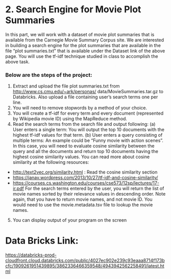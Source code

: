# 2. Search Engine for Movie Plot Summaries
In this part, we will work with a dataset of movie plot summaries that is available from the Carnegie Movie Summary Corpus site. We are interested in building a search engine for the plot summaries that are available in the file “plot summaries.txt” that is available under the Dataset link of the above page.
You will use the tf-idf technique studied in class to accomplish the above task.

### Below are the steps of the project:
1. Extract and upload the file plot summaries.txt from http://www.cs.cmu.edu/~ark/personas/ data/MovieSummaries.tar.gz to Databricks. Also upload a file containing user’s search terms one per line.
2. You will need to remove stopwords by a method of your choice.
3. You will create a tf-idf for every term and every document (represented by Wikipedia movie ID) using the MapReduce method.
4. Read the search terms from the search file and output following:
(a) User enters a single term: You will output the top 10 documents with the highest tf-idf values for that term.
(b) User enters a query consisting of multiple terms: An example could be “Funny movie with action scenes”. In this case, you will need to evaluate cosine similarity between the query and all the documents and return top 10 documents having the highest cosine similarity values.
You can read more about cosine similarity at the following resources:
- http://text2vec.org/similarity.html : Read the cosine similarity section
- https://janav.wordpress.com/2013/10/27/tf-idf-and-cosine-similarity/
- https://courses.cs.washington.edu/courses/cse573/12sp/lectures/17-ir.pdf
For the search terms entered by the user, you will return the list of movie names sorted by their relevance values in descending order. Note again, that you have to return movie names, and not movie ID. You would need to use the movie.metadata.tsv file to lookup the movie names.
5. You can display output of your program on the screen

# Data Bricks Link: 
https://databricks-prod-cloudfront.cloud.databricks.com/public/4027ec902e239c93eaaa8714f173bcfc/1909261951439895/3862336466359548/4943942562258491/latest.html
